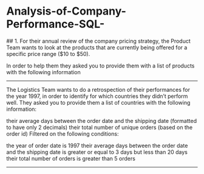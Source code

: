 # Analysis-of-Company-Performance-SQL-

<p>
## 1. For their annual review of the company pricing strategy,
the Product Team wants to look at the products that are currently being offered for a specific price range ($10 to $50).

In order to help them they asked you to provide them with a list of products with the following information
</p>

<hr>

<p>
The Logistics Team wants to do a retrospection of their performances for the year 1997, in order to identify for which countries they didn’t perform well. They asked you to provide them a list of countries with the following information:

their average days between the order date and the shipping date (formatted to have only 2 decimals)
their total number of unique orders (based on the order id) 
Filtered on the following conditions:

the year of order date is 1997
their average days between the order date and the shipping date is greater or equal to 3 days but less than 20 days 
their total number of orders is greater than 5 orders

</p>

<hr>
